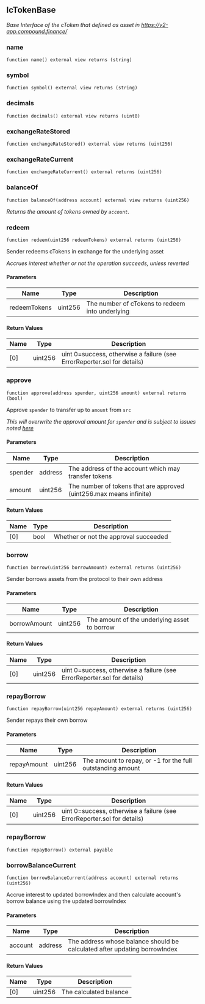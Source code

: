 ## IcTokenBase

_Base Interface of the cToken that defined as asset in https://v2-app.compound.finance/_

### name

```solidity
function name() external view returns (string)
```

### symbol

```solidity
function symbol() external view returns (string)
```

### decimals

```solidity
function decimals() external view returns (uint8)
```

### exchangeRateStored

```solidity
function exchangeRateStored() external view returns (uint256)
```

### exchangeRateCurrent

```solidity
function exchangeRateCurrent() external returns (uint256)
```

### balanceOf

```solidity
function balanceOf(address account) external view returns (uint256)
```

_Returns the amount of tokens owned by `account`._

### redeem

```solidity
function redeem(uint256 redeemTokens) external returns (uint256)
```

Sender redeems cTokens in exchange for the underlying asset

_Accrues interest whether or not the operation succeeds, unless reverted_

#### Parameters

| Name | Type | Description |
| ---- | ---- | ----------- |
| redeemTokens | uint256 | The number of cTokens to redeem into underlying |

#### Return Values

| Name | Type | Description |
| ---- | ---- | ----------- |
| [0] | uint256 | uint 0=success, otherwise a failure (see ErrorReporter.sol for details) |

### approve

```solidity
function approve(address spender, uint256 amount) external returns (bool)
```

Approve `spender` to transfer up to `amount` from `src`

_This will overwrite the approval amount for `spender`
 and is subject to issues noted [here](https://eips.ethereum.org/EIPS/eip-20#approve)_

#### Parameters

| Name | Type | Description |
| ---- | ---- | ----------- |
| spender | address | The address of the account which may transfer tokens |
| amount | uint256 | The number of tokens that are approved (uint256.max means infinite) |

#### Return Values

| Name | Type | Description |
| ---- | ---- | ----------- |
| [0] | bool | Whether or not the approval succeeded |

### borrow

```solidity
function borrow(uint256 borrowAmount) external returns (uint256)
```

Sender borrows assets from the protocol to their own address

#### Parameters

| Name | Type | Description |
| ---- | ---- | ----------- |
| borrowAmount | uint256 | The amount of the underlying asset to borrow |

#### Return Values

| Name | Type | Description |
| ---- | ---- | ----------- |
| [0] | uint256 | uint 0=success, otherwise a failure (see ErrorReporter.sol for details) |

### repayBorrow

```solidity
function repayBorrow(uint256 repayAmount) external returns (uint256)
```

Sender repays their own borrow

#### Parameters

| Name | Type | Description |
| ---- | ---- | ----------- |
| repayAmount | uint256 | The amount to repay, or -1 for the full outstanding amount |

#### Return Values

| Name | Type | Description |
| ---- | ---- | ----------- |
| [0] | uint256 | uint 0=success, otherwise a failure (see ErrorReporter.sol for details) |

### repayBorrow

```solidity
function repayBorrow() external payable
```

### borrowBalanceCurrent

```solidity
function borrowBalanceCurrent(address account) external returns (uint256)
```

Accrue interest to updated borrowIndex and
then calculate account's borrow balance using the updated borrowIndex

#### Parameters

| Name | Type | Description |
| ---- | ---- | ----------- |
| account | address | The address whose balance should be calculated after updating borrowIndex |

#### Return Values

| Name | Type | Description |
| ---- | ---- | ----------- |
| [0] | uint256 | The calculated balance |


